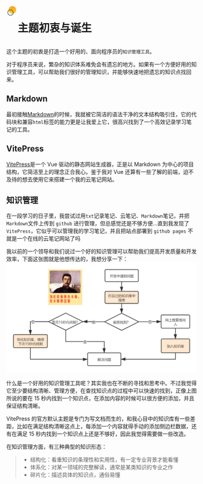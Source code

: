 <div style="display:flex;">
<img  src="../public/images/themeone.png" width="30px" height="30px"></img><h1>主题初衷与诞生</h1>
</div>

这个主题的初衷是打造一个好用的、面向程序员的`知识管理工具`。

对于程序员来说，繁杂的知识体系难免会有遗忘的地方。如果有一个方便好用的知识管理工具，可以帮助我们很好的管理知识，并能够快速地把遗忘的知识点找回来。

## Markdown

最初接触[Markdown](https://xugaoyi.com/pages/ad247c4332211551/)的时候，我就被它简洁的语法干净的文本结构吸引住，它的代码块和兼容`html`标签的能力更是让我爱上它，很高兴找到了一个高效记录学习笔记的工具。

## VitePress <Badge type="info" text="v1.1.0 +" />

[VitePress](https://vitejs.cn/vitepress/)是一个 Vue 驱动的静态网站生成器，正是以 Markdown 为中心的项目结构，它简洁至上的理念正合我心。鉴于我对 Vue 还算有一些了解的前端，迫不及待的想去使用它来搭建一个我的云笔记网站。

## 知识管理

在一段学习的日子里，我尝试过用`txt`记录笔记、云笔记、`Markdown`笔记，并把`Markdown`文件上传到 `github` 进行管理，但总感觉还是不够方便...直到我发现了 `VitePress`，它似乎可以管理我的学习笔记，并且把站点部署到 `github pages` 不就是一个在线的云笔记网站了吗

我以前的一个领导和我们说过一个好的知识管理可以帮助我们提高开发质量和开发效率，下面这张图就是他想传达的，我想分享一下：
![Example Image](../public/images/themetwo.jpg)

什么是一个好用的知识管理工具呢？其实我也在不断的寻找和思考中。不过我觉得它至少要结构清晰、管理方便，在查找知识点的过程中可以快速的找到，正像上图所说的要在 15 秒内找到一个知识点，在添加内容的时候可以很方便的添加，并且保证结构清晰。

VitePress 的官方默认主题是专门为写文档而生的，和我心目中的知识库有一些差距，比如在满足结构清晰这点上，每添加一个内容就得手动的添加侧边栏数据，还有在满足 15 秒内找到一个知识点上还是不够好，因此我觉得需要做一些改造。

在知识管理方面，有三种典型的知识形态：

> - <sapn class="marker-evy">结构化：看重知识的条理性和实用性，有一定专业背景才能看懂</sapn>
> - <sapn class="marker-evy">体系化：对某一领域的完整解读，通常是某类知识的专业之作</sapn>
> - <sapn class="marker-evy">碎片化：描述具体的知识点，通俗易懂</sapn>

<snow />
